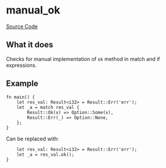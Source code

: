 # manual_ok

[Source Code](https://github.com/software-mansion/cairo-lint/tree/main/crates/cairo-lint-core/src/lints/manual/manual_ok.rs#L40)

## What it does

Checks for manual implementation of `ok` method in match and if expressions.

## Example

```cairo
fn main() {
    let res_val: Result<i32> = Result::Err('err');
    let _a = match res_val {
        Result::Ok(x) => Option::Some(x),
        Result::Err(_) => Option::None,
    };
}
```

Can be replaced with:

```cairo
    let res_val: Result<i32> = Result::Err('err');
    let _a = res_val.ok();
}
```